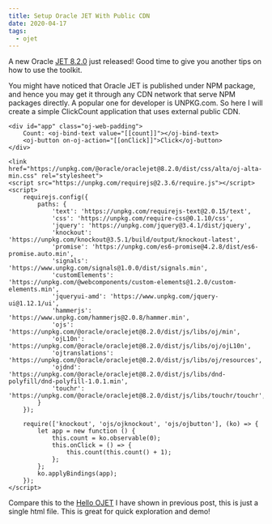 ```yaml
---
title: Setup Oracle JET With Public CDN
date: 2020-04-17
tags:
  - ojet
---
```



A new Oracle [JET 8.2.0](https://www.npmjs.com/package/@oracle/oraclejet/v/8.2.0) just released! Good time to give you another tips on how to use the toolkit.

You might have noticed that Oracle JET is published under NPM package, and hence you may get it through any CDN network that serve NPM packages directly. A popular one for developer is UNPKG.com. So here I will create a simple ClickCount application that uses external public CDN.

```
<div id="app" class="oj-web-padding">
    Count: <oj-bind-text value="[[count]]"></oj-bind-text>
    <oj-button on-oj-action="[[onClick]]">Click</oj-button>
</div>

<link href="https://unpkg.com/@oracle/oraclejet@8.2.0/dist/css/alta/oj-alta-min.css" rel="stylesheet">
<script src="https://unpkg.com/requirejs@2.3.6/require.js"></script>
<script>
    requirejs.config({
        paths: {
            'text': 'https://unpkg.com/requirejs-text@2.0.15/text',
            'css': 'https://unpkg.com/require-css@0.1.10/css',
            'jquery': 'https://unpkg.com/jquery@3.4.1/dist/jquery',
            'knockout': 'https://unpkg.com/knockout@3.5.1/build/output/knockout-latest',
            'promise': 'https://unpkg.com/es6-promise@4.2.8/dist/es6-promise.auto.min',
            'signals': 'https://www.unpkg.com/signals@1.0.0/dist/signals.min',
            'customElements': 'https://unpkg.com/@webcomponents/custom-elements@1.2.0/custom-elements.min',
            'jqueryui-amd': 'https://www.unpkg.com/jquery-ui@1.12.1/ui',
            'hammerjs': 'https://www.unpkg.com/hammerjs@2.0.8/hammer.min',
            'ojs': 'https://unpkg.com/@oracle/oraclejet@8.2.0/dist/js/libs/oj/min',
            'ojL10n': 'https://unpkg.com/@oracle/oraclejet@8.2.0/dist/js/libs/oj/ojL10n',
            'ojtranslations': 'https://unpkg.com/@oracle/oraclejet@8.2.0/dist/js/libs/oj/resources',
            'ojdnd': 'https://unpkg.com/@oracle/oraclejet@8.2.0/dist/js/libs/dnd-polyfill/dnd-polyfill-1.0.1.min',
            'touchr': 'https://unpkg.com/@oracle/oraclejet@8.2.0/dist/js/libs/touchr/touchr',
        }
    });

    require(['knockout', 'ojs/ojknockout', 'ojs/ojbutton'], (ko) => {
        let app = new function () {
            this.count = ko.observable(0);
            this.onClick = () => {
                this.count(this.count() + 1);
            };
        };
        ko.applyBindings(app);
    });
</script>
```

Compare this to the [Hello OJET](https://medium.com/@zemiandeng/hello-ojet-b750c7acf6bc) I have shown in previous post, this is just a single html file. This is great for quick exploration and demo!